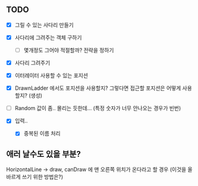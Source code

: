 ## TODO
- [x] 그릴 수 있는 사다리 만들기
- [x] 사다리에 그려주는 객체 구하기
    - [ ] 몇개정도 그어야 적절할까? 전략을 정하기
- [x] 사다리 그려주기
    
- [x] 이터레이터 사용할 수 있는 포지션 
- [x] DrawnLadder 에서도 포지션을 사용할지? 그렇다면 접근할 포지션은 어떻게 사용할지? (생성)
- [ ] Random 값이 좀.. 몰리는 듯한데... (특정 숫자가 너무 안나오는 경우가 빈번)

- [x] 입력..
    - [x] 중복된 이름 처리
## 애러 날수도 있을 부분?
HorizontalLine -> draw, canDraw 에 맨 오른쪽 위치가 온다라고 할 경우 (이것을 올바르게 쓰기 위한 방법은?)